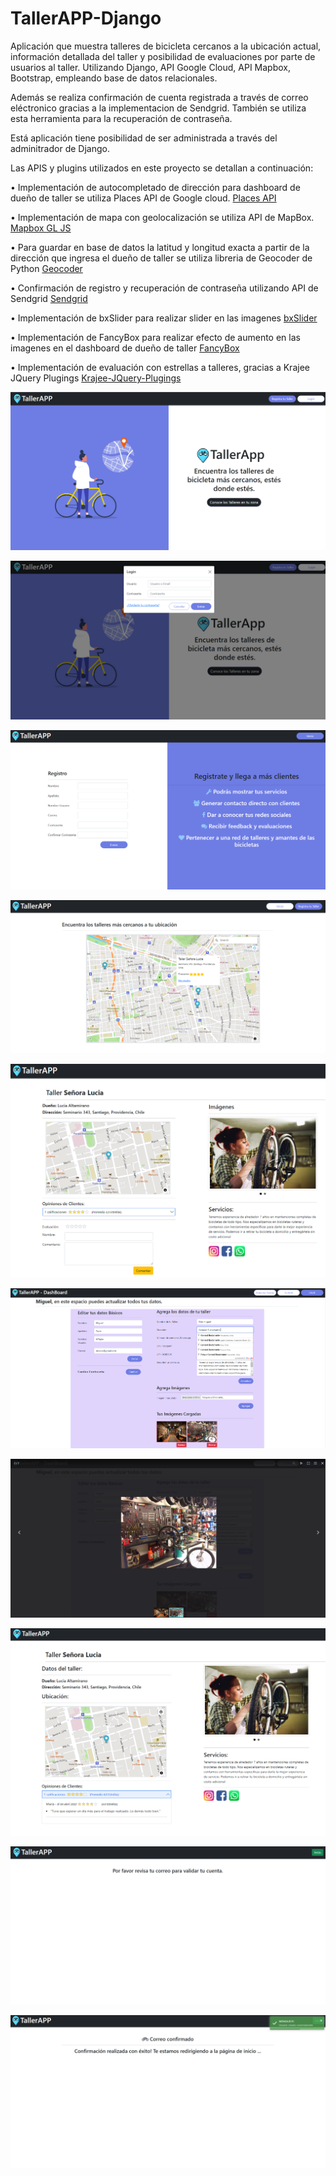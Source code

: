 # TallerAPP-Django

Aplicación que muestra talleres de bicicleta cercanos a la ubicación actual, información detallada del taller y posibilidad de evaluaciones por parte de usuarios al taller. Utilizando Django, API Google Cloud, API Mapbox, Bootstrap, empleando base de datos relacionales.

Además se realiza confirmación de cuenta registrada a través de correo eléctronico gracias a la implementacion de Sendgrid. También se utiliza esta herramienta para la recuperación de contraseña.

Está aplicación tiene posibilidad de ser administrada a través del adminitrador de Django.

Las APIS y plugins utilizados en este proyecto se detallan a continuación:

• Implementación de autocompletado de dirección para dashboard de dueño de taller se utiliza Places API de Google cloud. [Places API](https://developers.google.com/maps/documentation/places/web-service)

• Implementación de mapa con geolocalización se utiliza API de MapBox. [Mapbox GL JS](https://docs.mapbox.com/mapbox-gl-js/guides/)

• Para guardar en base de datos la latitud y longitud exacta a partir de la dirección que ingresa el dueño de taller se utiliza libreria de Geocoder de Python [Geocoder](https://geocoder.readthedocs.io/)

• Confirmación de registro y recuperación de contraseña utilizando API de Sendgrid [Sendgrid](https://docs.sendgrid.com/for-developers)

• Implementación de bxSlider para realizar slider en las imagenes [bxSlider](https://bxslider.com/)

• Implementación de FancyBox para realizar efecto de aumento en las imagenes en el dashboard de dueño de taller [FancyBox](https://fancyapps.com/docs/ui/quick-start)

• Implementación de evaluación con estrellas a talleres, gracias a Krajee JQuery Plugings [Krajee-JQuery-Plugings](https://github.com/kartik-v/bootstrap-star-rating)


![Screenshot](TallerAPP-screenshots/screenshot01.PNG)

![Screenshot](TallerAPP-screenshots/screenshot02.PNG)

![Screenshot](TallerAPP-screenshots/screenshot03.PNG)

![Screenshot](TallerAPP-screenshots/screenshot04.PNG)

![Screenshot](TallerAPP-screenshots/screenshot05.PNG)

![Screenshot](TallerAPP-screenshots/screenshot06.PNG)

![Screenshot](TallerAPP-screenshots/screenshot07.PNG)

![Screenshot](TallerAPP-screenshots/screenshot08.PNG)

![Screenshot](TallerAPP-screenshots/screenshot09.PNG)

![Screenshot](TallerAPP-screenshots/screenshot10.PNG)
